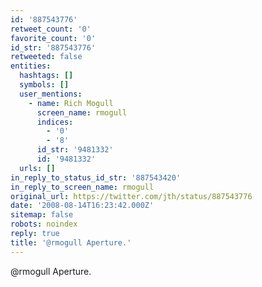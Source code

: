 ```yaml
---
id: '887543776'
retweet_count: '0'
favorite_count: '0'
id_str: '887543776'
retweeted: false
entities:
  hashtags: []
  symbols: []
  user_mentions:
    - name: Rich Mogull
      screen_name: rmogull
      indices:
        - '0'
        - '8'
      id_str: '9481332'
      id: '9481332'
  urls: []
in_reply_to_status_id_str: '887543420'
in_reply_to_screen_name: rmogull
original_url: https://twitter.com/jth/status/887543776
date: '2008-08-14T16:23:42.000Z'
sitemap: false
robots: noindex
reply: true
title: '@rmogull Aperture.'
---
```


@rmogull Aperture.